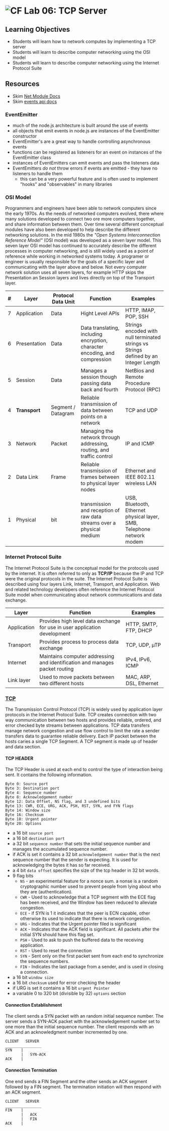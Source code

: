 # ![CF](http://i.imgur.com/7v5ASc8.png) Lab 06: TCP Server

## Learning Objectives  
* Students will learn how to network computes by implementing a TCP server
* Students will learn to describe computer networking using the OSI model
* Students will learn to describe computer networking using the Internet Protocol Suite

## Resources
* Skim [Net Module Docs](https://nodejs.org/api/net.html)
* Skim [events api docs](https://nodejs.org/api/events.html)

### EventEmitter
* much of the node.js architecture is built around the use of events
* all objects that emit events in node.js are instances of the EventEmitter constructor
* EventEmitter's are a great way to handle controlling asynchronous events
* functions can be registered as listeners for an event on instances of the EventEmitter class
* instances of EventEmitters can emit events and pass the listeners data
* EventEmitters *do not* throw errors if events are emitted - they have no listeners to handle them
  * this can be a very powerful feature and is often used to implement "hooks" and "observables" in many libraries

### OSI Model  
Programmers and engineers have been able to network computers since the early
1970s. As the needs of networked computers evolved, there where many solutions
developed to connect two ore more computers together, and share information
between them. Over time several different conceptual modules have also been
developed to help describe the different networking solutions. In the mid 1980s
the _"Open Systems Interconnection Reference Model"_ (OSI model) was developed
as a seven layer model. This seven layer OSI model has continued to accurately
describe the different processes in computer networking, and is still widely
used as a point of reference while working in networked systems today. A
programer or engineer is usually responsible for the goals of a specific layer
and communicating with the layer above and below. Not every computer network
solution uses all seven layers, for example HTTP skips the Presentation an
Session layers and lives directly on top of the Transport layer.


| # | Layer | Protocol Data Unit | Function | Examples |   
| --- | ---- | ----- | ----- | ----- |
| 7 | Application | Data | Hight Level APIs | HTTP, IMAP, POP, SSH |  
| 6 | Presentation | Data | Data translating, including encryption, character encoding, and compression | Strings encoded with null terminated strings vs Strings defined by an Integer Length |  
| 5 | Session | Data | Manages a session though passing data back and fourth | NetBios and Remote Procedure Protocol (RPC) |
| 4 | **Transport** | Segment / Datagram | Reliable transmission of data between points on a network | TCP and UDP |
| 3 | Network | Packet | Managing the network through addressing, routing, and traffic control | IP and ICMP
| 2 | Data Link | Frame | Reliable transmission of frames between to physical layer nodes | Ethernet and IEEE 802.11 wireless LAN |
| 1 | Physical | bit | transmission and reception of raw data streams over a physical medium | USB, Bluetooth, Ethernet physical layer, SMB, Telephone network modem |

### Internet Protocol Suite
The Internet Protocol Suite is the conceptual model for the protocols used by
the internet. It is often referred to only as **TCP/IP** because the IP and TCP
were the original protocols in the suite. The Internet Protocol Suite is
described using four layers Link, Internet, Transport, and Application. Web and
related technology developers often reference the Internet Protocol Suite model
when communicating about network communications and data exchange.

| Layer | Function | Examples |
| ---- | ---- | ---- |
| Application | Provides high level data exchange for use in user application development |  HTTP, SMTP, FTP, DHCP |
| Transport | Provides process to process data exchange | TCP, UDP, µTP|
| Internet | Maintains computer addressing and identification and manages packet routing | IPv4, IPv6, ICMP |
| Link layer | Used to move packets between two different hosts | MAC, ARP, DSL, Ethernet |

### [TCP](https://www.ietf.org/rfc/rfc793.txt)
The Transmission Control Protocol (TCP) is widely used by application layer
protocols in the Internet Protocol Suite. TCP creates connection with two way
communication between two hosts and provides reliable, ordered, and error
checked byte streams between applications. TCP data transfers manage network
congestion and use flow control to limit the rate a sender transfers data to
guarantee reliable delivery. Each IP packet between the hosts caries a single
TCP Segment. A TCP segment is made up of header and data section.

#### TCP HEADER
The TCP Header is used at each end to control the type of interaction being sent. It contains the following information.
```
Byte 0: Source port
Byte 3: Destination port
Byte 4: Sequence number
Byte 8: Acknowledgement number
Byte 12: Data Offset, NS flag, and 3 undefined bits
Byte 13: CWR, ECE, URG, ACK, PSH, RST, SYN, and FYN flags
Byte 14: Window size
Byte 16: Checksum
Byte 18: Urgent pointer
Byte 20: Options
```
* a 16 bit `source port`
* a 16 bit `destination port`
* a 32 bit `sequence number` that sets the initial sequence number and manages the accumulated sequence number.
* if ACK is set it contains a 32 bit `acknowledgement number` that is the next sequence number that the sender is expecting. It is used for acknowledging the bytes it has so far received.  
* a 4 bit `data offset` specifies the size of the tcp header in 32 bit words.
* 9 flag bits
  * `NS` - an experimental feature for a nonce sum. a nonse is a random cryptographic number used to prevent people from lying about who they are (authentication).
  * `CWR` - Used to acknowledge that a TCP segment with the ECE flag has been received, and the Window has been reduced to alleviate congestion.
  * `ECE` - if SYN is 1 it indicates that the peer is ECN capable, other otherwise its used to indicate that there is network congestion.
  * `URG` - Indicates that the Urgent pointer filed is significant
  * `ACK` - Indicates that the ACK field is significant. All packets after the initial SYN should have this flag set.
  * `PSH` - Used to ask to push the buffered data to the receiving application.
  * `RST` - Used to reset the connection
  * `SYN` - Sent only on the first packet sent from each end to synchronize the sequence numbers.
  * `FIN` - Indicates the last package from a sender, and is used in closing a connection.
* a 16 bit `window size`
* a 16 bit `checksum` used for error checking the header
* if URG is set it contains a 16 bit `urgent Pointer`
* a variable 0 to 320 bit (divisible by 32) `options` section

#### Connection Establishment
The client sends a SYN packet with an random initial sequence number. The server
sends a SYN-ACK packet with the acknowledgement number set to one more than the
initial sequence number. The client responds with an ACK and an acknowledgment
number incremented by one.

```
CLIENT   SERVER
________________
SYN    |
       |   SYN-ACK
ACK    |
```

#### Connection Termination
One end sends a FIN Segment and the other sends an ACK segment followed by a FIN
segment. The termination initiation will then respond with an ACK segment.

```
CLIENT   SERVER
________________
FIN    |
       |   ACK
       |   FIN
ACK    |
```

